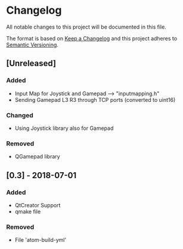 # Changelog
All notable changes to this project will be documented in this file.

The format is based on [Keep a Changelog](https://keepachangelog.com/en/1.0.0/)
and this project adheres to [Semantic Versioning](https://semver.org/spec/v2.0.0.html).

## [Unreleased]
### Added
- Input Map for Joystick and Gamepad --> "inputmapping.h"
- Sending Gamepad L3 R3 through TCP ports (converted to uint16)

### Changed
- Using Joystick library also for Gamepad

### Removed
- QGamepad library

## [0.3] - 2018-07-01
### Added
- QtCreator Support
- qmake file

### Removed
- File 'atom-build-yml'
